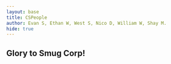 ```yaml
---
layout: base
title: CSPeople
author: Evan S, Ethan W, West S, Nico D, William W, Shay M.
hide: true
---
```


## Glory to Smug Corp!
